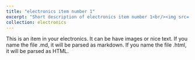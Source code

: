```yaml
---
title: "electronics item number 1"
excerpt: "Short description of electronics item number 1<br/><img src='/images/500x300.png'>"
collection: electronics
---
```


This is an item in your electronics. It can be have images or nice text. If you name the file .md, it will be parsed as markdown. If you name the file .html, it will be parsed as HTML. 
